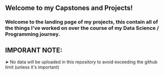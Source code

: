 ## Welcome to my Capstones and Projects!

### Welcome to the landing page of my projects, this contain all of the things I've worked on over the course of my Data Science / Programming journey.

## IMPORANT NOTE:
➤ No data will be uploaded in this repository to avoid exceeding the github limit (unless it's important)